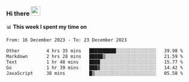 ### Hi there <a href="https://www.gautamkrishnar.com/"><img src="https://media.giphy.com/media/hvRJCLFzcasrR4ia7z/giphy.gif" width="25px"></a>

📊 **This week I spent my time on**

<!--START_SECTION:waka-->

```txt
From: 16 December 2023 - To: 23 December 2023

Other          4 hrs 35 mins   ██████████░░░░░░░░░░░░░░░   39.98 %
Markdown       2 hrs 28 mins   █████▒░░░░░░░░░░░░░░░░░░░   21.59 %
Text           1 hr 48 mins    ████░░░░░░░░░░░░░░░░░░░░░   15.77 %
Go             1 hr 39 mins    ███▓░░░░░░░░░░░░░░░░░░░░░   14.42 %
JavaScript     38 mins         █▒░░░░░░░░░░░░░░░░░░░░░░░   05.58 %
```

<!--END_SECTION:waka-->
